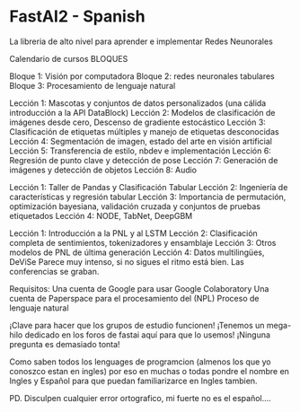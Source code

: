 # FastAI2 - Spanish
 La libreria de alto nivel para aprender e implementar Redes Neunorales

Calendario de cursos
BLOQUES

Bloque 1: Visión por computadora
Bloque 2: redes neuronales tabulares
Bloque 3: Procesamiento de lenguaje natural

Lección 1: Mascotas y conjuntos de datos personalizados (una cálida introducción a la API DataBlock)
Lección 2: Modelos de clasificación de imágenes desde cero, Descenso de gradiente estocástico
Lección 3: Clasificación de etiquetas múltiples y manejo de etiquetas desconocidas
Lección 4: Segmentación de imagen, estado del arte en visión artificial
Lección 5: Transferencia de estilo, nbdev e implementación
Lección 6: Regresión de punto clave y detección de pose
Lección 7: Generación de imágenes y detección de objetos
Lección 8: Audio

Lección 1: Taller de Pandas y Clasificación Tabular
Lección 2: Ingeniería de características y regresión tabular
Lección 3: Importancia de permutación, optimización bayesiana, validación cruzada y conjuntos de pruebas etiquetados
Lección 4: NODE, TabNet, DeepGBM

Lección 1: Introducción a la PNL y al LSTM
Lección 2: Clasificación completa de sentimientos, tokenizadores y ensamblaje
Lección 3: Otros modelos de PNL de última generación
Lección 4: Datos multilingües, DeViSe
Parece muy intenso, si no sigues el ritmo está bien. Las conferencias se graban.

Requisitos:
Una cuenta de Google para usar Google Colaboratory 
Una cuenta de Paperspace para el procesamiento del (NPL) Proceso de lenguaje natural 

¡Clave para hacer que los grupos de estudio funcionen!
¡Tenemos un mega-hilo dedicado en los foros de fastai aquí para que lo usemos!
¡Ninguna pregunta es demasiado tonta!

Como saben todos los lenguages de programcion (almenos los que yo conoszco estan en ingles) por eso en muchas o todas pondre el nombre en Ingles y Español para que puedan familiarizarce en Ingles tambien.

PD.
Disculpen cualquier error ortografico, mi fuerte no es el español....
